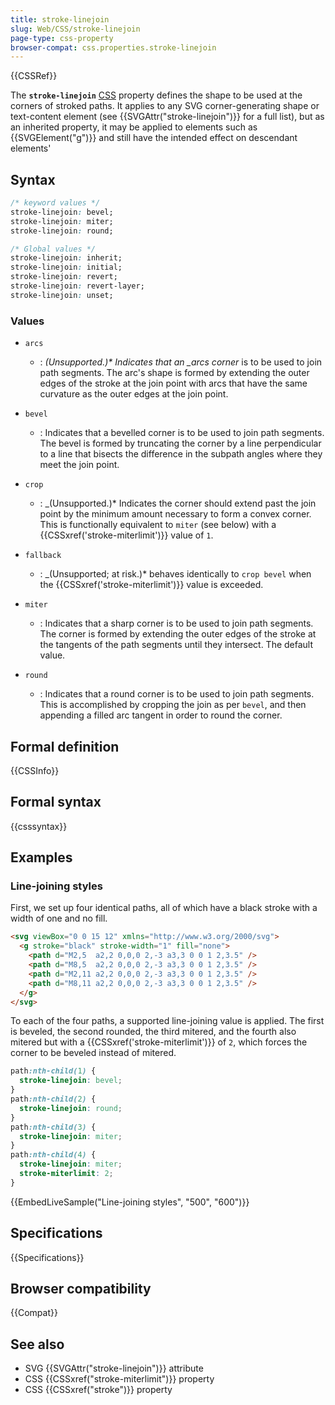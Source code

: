 ```yaml
---
title: stroke-linejoin
slug: Web/CSS/stroke-linejoin
page-type: css-property
browser-compat: css.properties.stroke-linejoin
---
```


{{CSSRef}}

The **`stroke-linejoin`** [CSS](/en-US/docs/Web/CSS) property defines the shape to be used at the corners of stroked paths. It applies to any SVG corner-generating shape or text-content element (see {{SVGAttr("stroke-linejoin")}} for a full list), but as an inherited property, it may be applied to elements such as {{SVGElement("g")}} and still have the intended effect on descendant elements'

## Syntax

```css
/* keyword values */
stroke-linejoin: bevel;
stroke-linejoin: miter;
stroke-linejoin: round;

/* Global values */
stroke-linejoin: inherit;
stroke-linejoin: initial;
stroke-linejoin: revert;
stroke-linejoin: revert-layer;
stroke-linejoin: unset;
```

### Values

- `arcs`

  - : _(Unsupported.)\* Indicates that an \_arcs corner_ is to be used to join path segments. The arc's shape is formed by extending the outer edges of the stroke at the join point with arcs that have the same curvature as the outer edges at the join point.

- `bevel`

  - : Indicates that a bevelled corner is to be used to join path segments. The bevel is formed by truncating the corner by a line perpendicular to a line that bisects the difference in the subpath angles where they meet the join point.

- `crop`

  - : \_(Unsupported.)\* Indicates the corner should extend past the join point by the minimum amount necessary to form a convex corner. This is functionally equivalent to `miter` (see below) with a {{CSSxref('stroke-miterlimit')}} value of `1`.

- `fallback`

  - : \_(Unsupported; at risk.)\* behaves identically to `crop bevel` when the {{CSSxref('stroke-miterlimit')}} value is exceeded.

- `miter`

  - : Indicates that a sharp corner is to be used to join path segments. The corner is formed by extending the outer edges of the stroke at the tangents of the path segments until they intersect. The default value.

- `round`

  - : Indicates that a round corner is to be used to join path segments. This is accomplished by cropping the join as per `bevel`, and then appending a filled arc tangent in order to round the corner.

## Formal definition

{{CSSInfo}}

## Formal syntax

{{csssyntax}}

## Examples

### Line-joining styles

First, we set up four identical paths, all of which have a black stroke with a width of one and no fill.

```html
<svg viewBox="0 0 15 12" xmlns="http://www.w3.org/2000/svg">
  <g stroke="black" stroke-width="1" fill="none">
    <path d="M2,5  a2,2 0,0,0 2,-3 a3,3 0 0 1 2,3.5" />
    <path d="M8,5  a2,2 0,0,0 2,-3 a3,3 0 0 1 2,3.5" />
    <path d="M2,11 a2,2 0,0,0 2,-3 a3,3 0 0 1 2,3.5" />
    <path d="M8,11 a2,2 0,0,0 2,-3 a3,3 0 0 1 2,3.5" />
  </g>
</svg>
```

To each of the four paths, a supported line-joining value is applied. The first is beveled, the second rounded, the third mitered, and the fourth also mitered but with a {{CSSxref('stroke-miterlimit')}} of `2`, which forces the corner to be beveled instead of mitered.

```css
path:nth-child(1) {
  stroke-linejoin: bevel;
}
path:nth-child(2) {
  stroke-linejoin: round;
}
path:nth-child(3) {
  stroke-linejoin: miter;
}
path:nth-child(4) {
  stroke-linejoin: miter;
  stroke-miterlimit: 2;
}
```

{{EmbedLiveSample("Line-joining styles", "500", "600")}}

## Specifications

{{Specifications}}

## Browser compatibility

{{Compat}}

## See also

- SVG {{SVGAttr("stroke-linejoin")}} attribute
- CSS {{CSSxref("stroke-miterlimit")}} property
- CSS {{CSSxref("stroke")}} property
